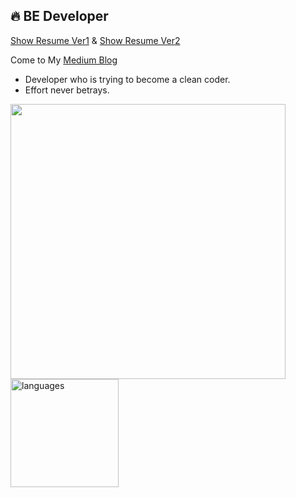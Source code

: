 <!--
**BAEKJungHo/BAEKJungHo** is a ✨ _special_ ✨ repository because its `README.md` (this file) appears on your GitHub profile.

Here are some ideas to get you started:

- 🔭 I’m currently working on ...
- 🌱 I’m currently learning ...
- 👯 I’m looking to collaborate on ...
- 🤔 I’m looking for help with ...
- 💬 Ask me about ...
- 📫 How to reach me: ...
- 😄 Pronouns: ...
- ⚡ Fun fact: ...
-->

## 🔥 BE Developer

[Show Resume Ver1](https://github.com/BAEKJungHo/resume) & [Show Resume Ver2](https://baekjungho.github.io/)

Come to My [Medium Blog](https://webdevtechblog.com)

- Developer who is trying to become a clean coder.
- Effort never betrays.

<p align="left">
<img src="https://github-readme-stats.vercel.app/api?username=BAEKJungHo&show_icons=true&theme=blue-green" width="440"/> 
<img src="https://github-readme-stats.vercel.app/api/top-langs/?username=BAEKJungHo&layout=compact&theme=blue-green" alt="languages" height="173">
</p>

